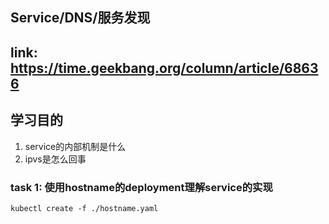 ## Service/DNS/服务发现

## link: https://time.geekbang.org/column/article/68636

## 学习目的
1. service的内部机制是什么
2. ipvs是怎么回事

### task 1: 使用hostname的deployment理解service的实现
```
kubectl create -f ./hostname.yaml
```